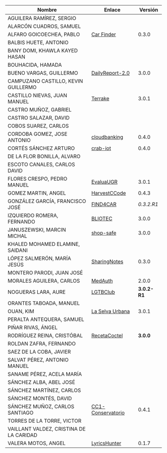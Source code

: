 | Nombre | Enlace | Versión |
|--------|--------|---------|
|AGUILERA RAMÍREZ, SERGIO | | |
|ALARCÓN CUADROS, SAMUEL | | |
|ALFARO GOICOECHEA, PABLO | [Car Finder](https://github.com/pabloalfaro/Car-finder) | 0.3.0 |
|BALBIS HUETE, ANTONIO | | |
|BANY DOMI, KHAWLA KAYED HASAN | | |
|BOUHACIDA, HAMADA | | |
|BUENO VARGAS, GUILLERMO | [DailyReport-2.0](https://github.com/Guillergood/DailyReport-2.0) | 3.0.0 |
|CAMPUZANO CASTILLO, KEVIN GUILLERMO | | |
|CASTILLO NIEVAS, JUAN MANUEL | [Terrake](https://github.com/Jumacasni/Terrake) | 3.0.1 |
|CASTRO MUÑOZ, GABRIEL  | | |
|CASTRO SALAZAR, DAVID | | |
|COBOS SUAREZ, CARLOS | | |
|CORDOBA GOMEZ, JOSE ANTONIO | [cloudbanking](https://github.com/pepitoenpeligro/cloudbanking) |  0.4.0  |
|CORTÉS SÁNCHEZ ARTURO  | [crab-iot](https://github.com/arturocs/crab-iot) | 0.4.0 |
|DE LA FLOR BONILLA, ALVARO | | |
|ESCOTO CANALES, CARLOS DAVID | | |
|FLORES CRESPO, PEDRO MANUEL | [EvaluaUGR](https://github.com/PedroMFC/EvaluaUGR) | 3.0.1 |
|GOMEZ MARTIN, ANGEL | [HarvestCCode](https://github.com/harvestcore/HarvestCCode) | 0.4.3 |
|GONZÁLEZ GARCÍA, FRANCISCO JOSÉ | [FIND4CAR](https://github.com/Neo-Stark/FIND4CAR) | *0.3.2.R1* |
|IZQUIERDO ROMERA, FERNANDO  | [BLIOTEC](https://github.com/fer227/BLIOTEC) | 3.0.0 |
|JANUSZEWSKI, MARCIN MICHAL | [shop-safe](https://github.com/januszewskimar/shop-safe) | 3.0.0 |
|KHALED MOHAMED ELAMINE, SAIDANI | | |
|LÓPEZ SALMERÓN, MARÍA JESÚS | [SharingNotes](https://github.com/mjls130598/SharingNotes) | 0.3.0 |
|MONTERO PARODI, JUAN JOSÉ | | |
|MORALES AGUILERA, CARLOS | [MedAuth](https://github.com/Carlosma7/MedAuth) | 2.0.0 |
|NOGUERAS LARA, AURE | [LGTBClub](https://github.com/aure-nogueras/LGTBClub) | **3.0.2-R1** |
|ORANTES TABOADA, MANUEL | | |
|OUAN, KIM | [La Selva Urbana](https://github.com/ouank/selva_urbana) | 3.0.1 |
|PERALTA ANTEQUERA, SAMUEL | | |
|PIÑAR RIVAS, ÁNGEL | | |
|RODRÍGUEZ REINA, CRISTÓBAL | [RecetaCoctel](https://github.com/cr13/RecetaCoctel) | **3.0.0** |
|ROLDAN ZAFRA, FERNANDO | | |
|SAEZ DE LA COBA, JAVIER| | |
|SALVAT PÉREZ, ANTONIO MANUEL | | |
|SANAME PÉREZ, ACELA MARÍA | | |
|SÁNCHEZ ALBA, ABEL JOSÉ | | |
|SÁNCHEZ MARTÍNEZ, CARLOS | | |
|SÁNCHEZ MONTÉS, DAVID | | |
|SÁNCHEZ MUÑOZ, CARLOS SANTIAGO | [CC1-Conservatorio](https://github.com/Carlossamu7/CC1-Conservatorio) | 0.4.1 |
|TORRES DE LA TORRE, VICTOR| | |
|VAILLANT VALDEZ, CRISTINA DE LA CARIDAD | | |
|VALERA MOTOS, ANGEL |[LyricsHunter](https://github.com/AngelValera/LyricsHunter) |0.1.7|
